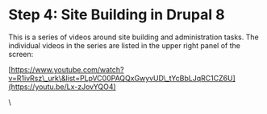# Step 4: Site Building in Drupal 8

This is a series of videos around site building and administration tasks. The individual videos in the series are listed in the upper right panel of the screen:&#x20;

[https://www.youtube.com/watch?v=R1ivRsz\_urk\&list=PLpVC00PAQQxGwyvUD\_tYcBbLJqRC1CZ6U](https://youtu.be/Lx-zJovYQO4)

\

